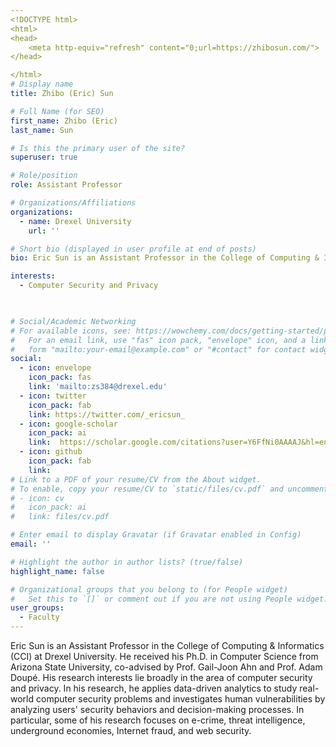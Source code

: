 ```yaml
---
<!DOCTYPE html>
<html>
<head>
    <meta http-equiv="refresh" content="0;url=https://zhibosun.com/">
</head>

</html>
# Display name
title: Zhibo (Eric) Sun

# Full Name (for SEO)
first_name: Zhibo (Eric)
last_name: Sun

# Is this the primary user of the site?
superuser: true

# Role/position
role: Assistant Professor 

# Organizations/Affiliations
organizations:
  - name: Drexel University
    url: ''

# Short bio (displayed in user profile at end of posts)
bio: Eric Sun is an Assistant Professor in the College of Computing & Informatics (CCI) at Drexel University. 

interests:
  - Computer Security and Privacy

  

# Social/Academic Networking
# For available icons, see: https://wowchemy.com/docs/getting-started/page-builder/#icons
#   For an email link, use "fas" icon pack, "envelope" icon, and a link in the
#   form "mailto:your-email@example.com" or "#contact" for contact widget.
social:
  - icon: envelope
    icon_pack: fas
    link: 'mailto:zs384@drexel.edu'
  - icon: twitter
    icon_pack: fab
    link: https://twitter.com/_ericsun_
  - icon: google-scholar
    icon_pack: ai
    link:  https://scholar.google.com/citations?user=Y6FfNi0AAAAJ&hl=en
  - icon: github
    icon_pack: fab
    link:  
# Link to a PDF of your resume/CV from the About widget.
# To enable, copy your resume/CV to `static/files/cv.pdf` and uncomment the lines below.
# - icon: cv
#   icon_pack: ai
#   link: files/cv.pdf

# Enter email to display Gravatar (if Gravatar enabled in Config)
email: ''

# Highlight the author in author lists? (true/false)
highlight_name: false

# Organizational groups that you belong to (for People widget)
#   Set this to `[]` or comment out if you are not using People widget.
user_groups:
  - Faculty
---
```


Eric Sun is an Assistant Professor in the College of Computing & Informatics (CCI) at Drexel University. 
 He received his Ph.D. in Computer Science from Arizona State University, co-advised by Prof. Gail-Joon Ahn and Prof. Adam Doupé.
His research interests lie broadly in the area of computer security and privacy. In his research, he applies data-driven analytics to study real-world computer security problems and investigates human vulnerabilities by analyzing users' security behaviors and decision-making processes. In particular, some of his research focuses on e-crime, threat intelligence, underground economies, Internet fraud, and web security.
